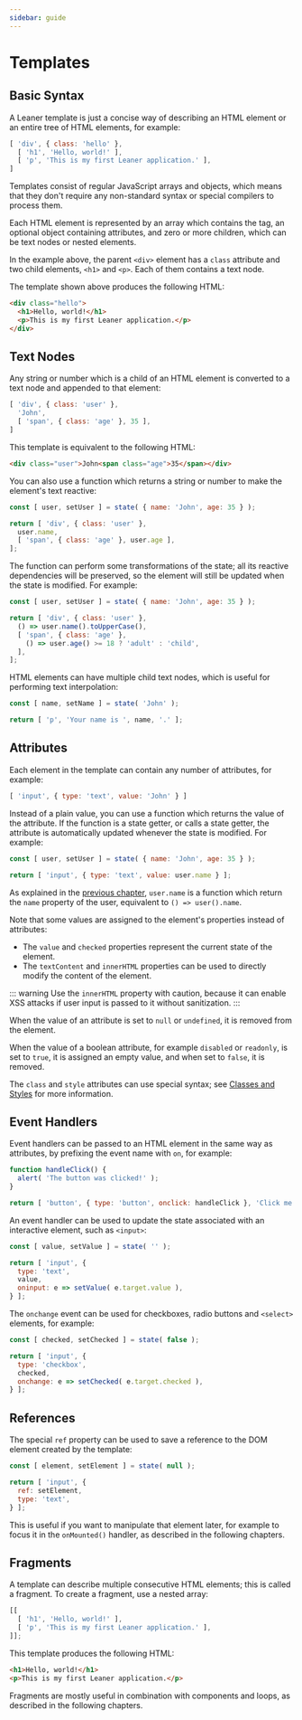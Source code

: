 ```yaml
---
sidebar: guide
---
```


# Templates

## Basic Syntax

A Leaner template is just a concise way of describing an HTML element or an entire tree of HTML elements, for example:

```js
[ 'div', { class: 'hello' },
  [ 'h1', 'Hello, world!' ],
  [ 'p', 'This is my first Leaner application.' ],
]
```

Templates consist of regular JavaScript arrays and objects, which means that they don't require any non-standard syntax or special compilers to process them.

Each HTML element is represented by an array which contains the tag, an optional object containing attributes, and zero or more children, which can be text nodes or nested elements.

In the example above, the parent `<div>` element has a `class` attribute and two child elements, `<h1>` and `<p>`. Each of them contains a text node.

The template shown above produces the following HTML:

```html
<div class="hello">
  <h1>Hello, world!</h1>
  <p>This is my first Leaner application.</p>
</div>
```


## Text Nodes

Any string or number which is a child of an HTML element is converted to a text node and appended to that element:

```js
[ 'div', { class: 'user' },
  'John',
  [ 'span', { class: 'age' }, 35 ],
]
```

This template is equivalent to the following HTML:

```html
<div class="user">John<span class="age">35</span></div>
```

You can also use a function which returns a string or number to make the element's text reactive:

```js
const [ user, setUser ] = state( { name: 'John', age: 35 } );

return [ 'div', { class: 'user' },
  user.name,
  [ 'span', { class: 'age' }, user.age ],
];
```

The function can perform some transformations of the state; all its reactive dependencies will be preserved, so the element will still be updated when the state is modified. For example:

```js
const [ user, setUser ] = state( { name: 'John', age: 35 } );

return [ 'div', { class: 'user' },
  () => user.name().toUpperCase(),
  [ 'span', { class: 'age' },
    () => user.age() >= 18 ? 'adult' : 'child',
  ],
];
```

HTML elements can have multiple child text nodes, which is useful for performing text interpolation:

```js
const [ name, setName ] = state( 'John' );

return [ 'p', 'Your name is ', name, '.' ];
```


## Attributes

Each element in the template can contain any number of attributes, for example:

```js
[ 'input', { type: 'text', value: 'John' } ]
```

Instead of a plain value, you can use a function which returns the value of the attribute. If the function is a state getter, or calls a state getter, the attribute is automatically updated whenever the state is modified. For example:

```js
const [ user, setUser ] = state( { name: 'John', age: 35 } );

return [ 'input', { type: 'text', value: user.name } ];
```

As explained in the [previous chapter](./reactive-state#objects), `user.name` is a function which return the `name` property of the user, equivalent to `() => user().name`.

Note that some values are assigned to the element's properties instead of attributes:

 - The `value` and `checked` properties represent the current state of the element.
 - The `textContent` and `innerHTML` properties can be used to directly modify the content of the element.

::: warning
Use the `innerHTML` property with caution, because it can enable XSS attacks if user input is passed to it without sanitization.
:::

When the value of an attribute is set to `null` or `undefined`, it is removed from the element.

When the value of a boolean attribute, for example `disabled` or `readonly`, is set to `true`, it is assigned an empty value, and when set to `false`, it is removed.

The `class` and `style` attributes can use special syntax; see [Classes and Styles](./classes-and-styles) for more information.


## Event Handlers

Event handlers can be passed to an HTML element in the same way as attributes, by prefixing the event name with `on`, for example:

```js
function handleClick() {
  alert( 'The button was clicked!' );
}

return [ 'button', { type: 'button', onclick: handleClick }, 'Click me!' ];
```

An event handler can be used to update the state associated with an interactive element, such as `<input>`:

```js
const [ value, setValue ] = state( '' );

return [ 'input', {
  type: 'text',
  value,
  oninput: e => setValue( e.target.value ),
} ];
```

The `onchange` event can be used for checkboxes, radio buttons and `<select>` elements, for example:

```js
const [ checked, setChecked ] = state( false );

return [ 'input', {
  type: 'checkbox',
  checked,
  onchange: e => setChecked( e.target.checked ),
} ];
```


## References

The special `ref` property can be used to save a reference to the DOM element created by the template:

```js
const [ element, setElement ] = state( null );

return [ 'input', {
  ref: setElement,
  type: 'text',
} ];
```

This is useful if you want to manipulate that element later, for example to focus it in the `onMounted()` handler, as described in the following chapters.


## Fragments

A template can describe multiple consecutive HTML elements; this is called a fragment. To create a fragment, use a nested array:

```js
[[
  [ 'h1', 'Hello, world!' ],
  [ 'p', 'This is my first Leaner application.' ],
]];
```

This template produces the following HTML:

```html
<h1>Hello, world!</h1>
<p>This is my first Leaner application.</p>
```

Fragments are mostly useful in combination with components and loops, as described in the following chapters.
